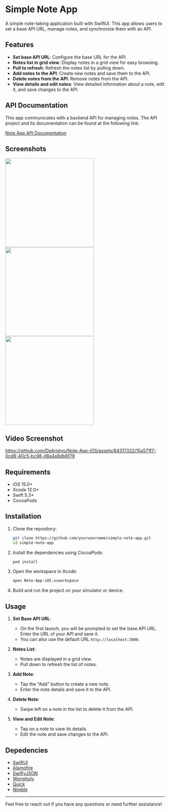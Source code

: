 # Simple Note App

A simple note-taking application built with SwiftUI. This app allows users to set a base API URL, manage notes, and synchronize them with an API.

## Features

- **Set base API URL**: Configure the base URL for the API.
- **Notes list in grid view**: Display notes in a grid view for easy browsing.
- **Pull to refresh**: Refresh the notes list by pulling down.
- **Add notes to the API**: Create new notes and save them to the API.
- **Delete notes from the API**: Remove notes from the API.
- **View details and edit notes**: View detailed information about a note, edit it, and save changes to the API.

## API Documentation

This app communicates with a backend API for managing notes. The API project and its documentation can be found at the following link:

[Note App API Documentation](https://github.com/DeAristyo/note-app-back-end)


## Screenshots

<img src="https://github.com/DeAristyo/Note-App-iOS/assets/84317322/ebe93cd3-093e-462e-b0dd-e4285fb08a1b" width="280">

<img src="https://github.com/DeAristyo/Note-App-iOS/assets/84317322/f287fb26-06e4-417d-ae8f-8d0dcbe46072" width="280">

<img src="https://github.com/DeAristyo/Note-App-iOS/assets/84317322/8802bbe5-2184-4dd7-b508-62e018357fe6" width="280">

## Video Screenshot

https://github.com/DeAristyo/Note-App-iOS/assets/84317322/15a571f7-0cd8-40c5-bc98-d8a4a9db6f79


## Requirements

- iOS 15.0+
- Xcode 12.0+
- Swift 5.3+
- CocoaPods

## Installation

1. Clone the repository:

    ```bash
    git clone https://github.com/yourusername/simple-note-app.git
    cd simple-note-app
    ```

2. Install the dependencies using CocoaPods:

    ```bash
    pod install
    ```

3. Open the workspace in Xcode:

    ```bash
    open Note-App-iOS.xcworkspace
    ```

4. Build and run the project on your simulator or device.

## Usage

1. **Set Base API URL**:
    - On the first launch, you will be prompted to set the base API URL. Enter the URL of your API and save it.
    - You can also use the default URL `http://localhost:3000`.

2. **Notes List**:
    - Notes are displayed in a grid view.
    - Pull down to refresh the list of notes.

3. **Add Note**:
    - Tap the "Add" button to create a new note.
    - Enter the note details and save it to the API.

4. **Delete Note**:
    - Swipe left on a note in the list to delete it from the API.

5. **View and Edit Note**:
    - Tap on a note to view its details.
    - Edit the note and save changes to the API.

## Depedencies

- [SwiftUI](https://developer.apple.com/documentation/swiftui)
- [Alamofire](https://github.com/Alamofire/Alamofire)
- [SwiftyJSON](https://github.com/SwiftyJSON/SwiftyJSON)
- [Wormholy](https://github.com/pmusolino/Wormholy)
- [Quick](https://github.com/Quick/Quick)
- [Nimble](https://github.com/Quick/Nimble)

---

Feel free to reach out if you have any questions or need further assistance!
